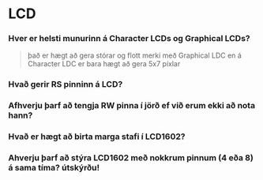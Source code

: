 # LCD

### Hver er helsti munurinn á Character LCDs og Graphical LCDs?
> það er hægt að gera stórar og flott merki með Graphical LDC en á Character LDC er bara hægt að gera 5x7 píxlar

### Hvað gerir RS pinninn á LCD?
>

### Afhverju þarf að tengja RW pinna í jörð ef við erum ekki að nota hann?
>

### Hvað er hægt að birta marga stafi í LCD1602?
>

### Ahverju þarf að stýra LCD1602 með nokkrum pinnum (4 eða 8) á sama tíma? útskýrðu!
>
